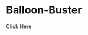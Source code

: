 # Balloon-Buster
 <a href="https://studio.code.org/projects/gamelab/xv627PlDBo9gaZ4XK7CLNROgElh7wUWyjuuZuCDY7-M/">Click Here</a>
